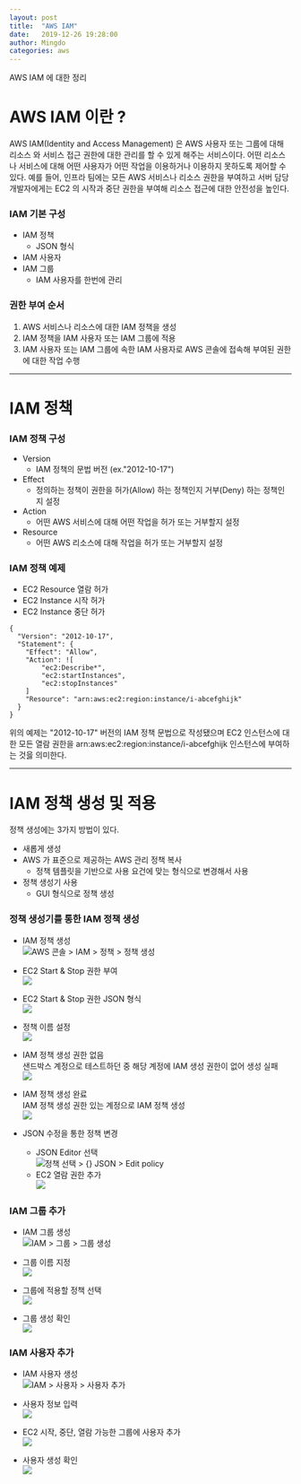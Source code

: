```yaml
---
layout: post
title:  "AWS IAM"
date:   2019-12-26 19:28:00
author: Mingdo
categories: aws
---
```


AWS IAM 에 대한 정리

# AWS IAM 이란 ?
AWS IAM(Identity and Access Management) 은 AWS 사용자 또는 그룹에 대해 리소스 와 서비스 접근 권한에 대한 관리를 할 수 있게 해주는 서비스이다. 어떤 리소스나 서비스에 대해 어떤 사용자가 어떤 작업을 이용하거나 이용하지 못하도록 제어할 수 있다. 예를 들어, 인프라 팀에는 모든 AWS 서비스나 리소스 권한을 부여하고 서버 담당 개발자에게는 EC2 의 시작과 중단 권한을 부여해 리소스 접근에 대한 안전성을 높인다.   

### IAM 기본 구성
- IAM 정책
    - JSON 형식
- IAM 사용자
- IAM 그룹
    - IAM 사용자를 한번에 관리

### 권한 부여 순서 
1. AWS 서비스나 리소스에 대한 IAM 정책을 생성
2. IAM 정책을 IAM 사용자 또는 IAM 그룹에 적용
3. IAM 사용자 또는 IAM 그룹에 속한 IAM 사용자로 AWS 콘솔에 접속해 부여된 권한에 대한 작업 수행 

---

# IAM 정책
### IAM 정책 구성
- Version
    - IAM 정책의 문법 버전 (ex."2012-10-17")
- Effect
    - 정의하는 정책이 권한을 허가(Allow) 하는 정책인지 거부(Deny) 하는 정책인지 설정
- Action
    - 어떤 AWS 서비스에 대해 어떤 작업을 허가 또는 거부할지 설정
- Resource
    - 어떤 AWS 리소스에 대해 작업을 허가 또는 거부할지 설정

### IAM 정책 예제
- EC2 Resource 열람 허가
- EC2 Instance 시작 허가
- EC2 Instance 중단 허가

```
{
  "Version": "2012-10-17",
  "Statement": {
    "Effect": "Allow",
    "Action": ![
        "ec2:Describe*",
        "ec2:startInstances",
        "ec2:stopInstances"
    ]
    "Resource": "arn:aws:ec2:region:instance/i-abcefghijk"
  }
}
```
 
위의 예제는 "2012-10-17" 버전의 IAM 정책 문법으로 작성됐으며 EC2 인스턴스에 대한 모든 열람 권한을 arn:aws:ec2:region:instance/i-abcefghijk 인스턴스에 부여하는 것읋 의미한다.  

--- 

# IAM 정책 생성 및 적용
정책 생성에는 3가지 방법이 있다.
- 새롭게 생성
- AWS 가 표준으로 제공하는 AWS 관리 정책 복사
    - 정책 템플릿을 기반으로 사용 요건에 맞는 형식으로 변경해서 사용 
- 정책 생성기 사용
   - GUI 형식으로 정책 생성
   
### 정책 생성기를 통한 IAM 정책 생성
- IAM 정책 생성  
![AWS 콘솔 > IAM > 정책 > 정책 생성](/img/aws/iam/1.create_policy.png)

- EC2 Start & Stop 권한 부여  
![](/img/aws/iam/2.set_start_stop_policy.png)

- EC2 Start & Stop 권한 JSON 형식  
![](/img/aws/iam/3.start_stop_policy_JSON.png)

- 정책 이름 설정  
![](/img/aws/iam/4.set_policy_name.png)

- IAM 정책 생성 권한 없음  
샌드박스 계정으로 테스트하던 중 해당 계정에 IAM 생성 권한이 없어 생성 실패  
![](/img/aws/iam/5.iam_policy_permission_missing.png)

- IAM 정책 생성 완료  
IAM 정책 생성 권한 있는 계정으로 IAM 정책 생성  
![](/img/aws/iam/6.developer_account_use_and_iam_policy_create.png)  

- JSON 수정을 통한 정책 변경  
    - JSON Editor 선택  
![정책 선택 > {} JSON > Edit policy](/img/aws/iam/7.edit_policy.png)  
    - EC2 열람 권한 추가  
![](/img/aws/iam/8.add_describe.png)  

### IAM 그룹 추가
- IAM 그룹 생성  
![IAM > 그룹 > 그룹 생성](/img/aws/iam/9.iam_group_create.png)

- 그룹 이름 지정  
![](/img/aws/iam/10.set_group_name.png)

- 그룹에 적용할 정책 선택  
![](/img/aws/iam/11.attach_policy.png)

- 그룹 생성 확인  
![](/img/aws/iam/12.group_craete_completion.png)

### IAM 사용자 추가
- IAM 사용자 생성  
![IAM > 사용자 > 사용자 추가](/img/aws/iam/13.add_user.png)

- 사용자 정보 입력  
![](/img/aws/iam/14.add_user_info.png)

- EC2 시작, 중단, 열람 가능한 그룹에 사용자 추가  
![](/img/aws/iam/15.add_users_to_group.png)

- 사용자 생성 확인  
![](/img/aws/iam/16.user_create_completion.png)

